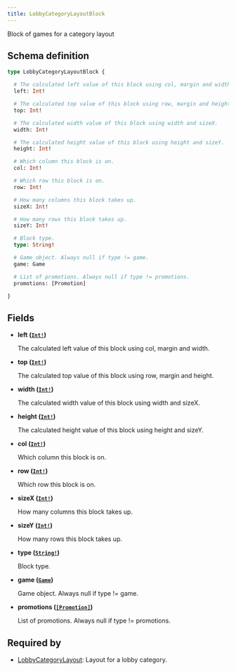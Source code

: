 ```yaml
---
title: LobbyCategoryLayoutBlock
---
```


Block of games for a category layout

## Schema definition
```graphql
type LobbyCategoryLayoutBlock {

  # The calculated left value of this block using col, margin and width.
  left: Int!

  # The calculated top value of this block using row, margin and height.
  top: Int!

  # The calculated width value of this block using width and sizeX.
  width: Int!

  # The calculated height value of this block using height and sizeY.
  height: Int!

  # Which column this block is on.
  col: Int!

  # Which row this block is on.
  row: Int!

  # How many columns this block takes up.
  sizeX: Int!

  # How many rows this block takes up.
  sizeY: Int!

  # Block type.
  type: String!

  # Game object. Always null if type != game.
  game: Game

  # List of promotions. Always null if type != promotions.
  promotions: [Promotion]

}
```

## Fields

* **left ([`Int!`](graphql/schema/int.md))**

  The calculated left value of this block using col, margin and width.

* **top ([`Int!`](graphql/schema/int.md))**

  The calculated top value of this block using row, margin and height.

* **width ([`Int!`](graphql/schema/int.md))**

  The calculated width value of this block using width and sizeX.

* **height ([`Int!`](graphql/schema/int.md))**

  The calculated height value of this block using height and sizeY.

* **col ([`Int!`](graphql/schema/int.md))**

  Which column this block is on.

* **row ([`Int!`](graphql/schema/int.md))**

  Which row this block is on.

* **sizeX ([`Int!`](graphql/schema/int.md))**

  How many columns this block takes up.

* **sizeY ([`Int!`](graphql/schema/int.md))**

  How many rows this block takes up.

* **type ([`String!`](graphql/schema/string.md))**

  Block type.

* **game ([`Game`](graphql/schema/game.md))**

  Game object. Always null if type != game.

* **promotions ([`[Promotion]`](graphql/schema/promotion.md))**

  List of promotions. Always null if type != promotions.


## Required by
* [LobbyCategoryLayout](graphql/schema/lobbycategorylayout.md): Layout for a lobby category.
